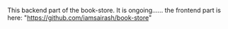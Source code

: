 This backend part of the book-store. It is ongoing...... 
the frontend part is here: "https://github.com/iamsairash/book-store"
